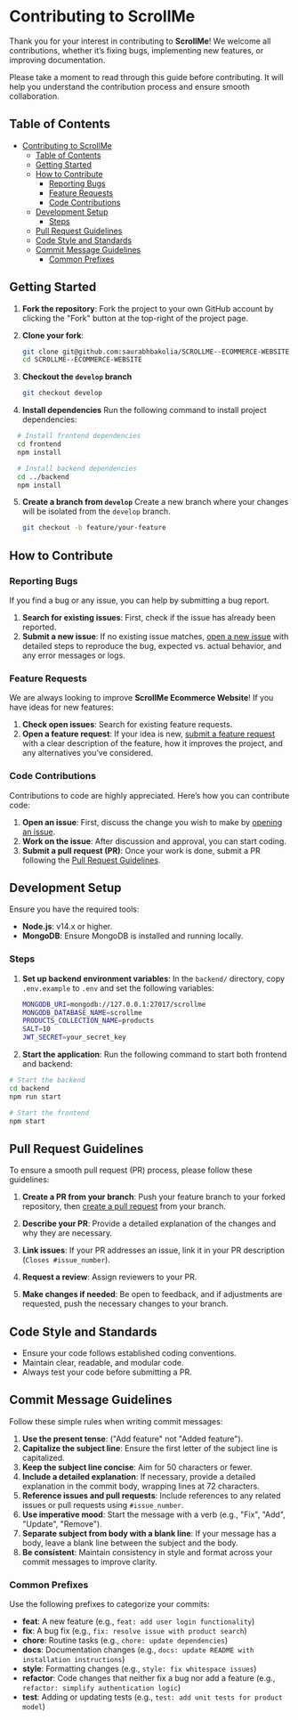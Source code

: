 
# Contributing to ScrollMe

Thank you for your interest in contributing to **ScrollMe**! We welcome all contributions, whether it’s fixing bugs, implementing new features, or improving documentation.

Please take a moment to read through this guide before contributing. It will help you understand the contribution process and ensure smooth collaboration.

## Table of Contents

- [Contributing to ScrollMe](#contributing-to-scrollme)
  - [Table of Contents](#table-of-contents)
  - [Getting Started](#getting-started)
  - [How to Contribute](#how-to-contribute)
    - [Reporting Bugs](#reporting-bugs)
    - [Feature Requests](#feature-requests)
    - [Code Contributions](#code-contributions)
  - [Development Setup](#development-setup)
    - [Steps](#steps)
  - [Pull Request Guidelines](#pull-request-guidelines)
  - [Code Style and Standards](#code-style-and-standards)
  - [Commit Message Guidelines](#commit-message-guidelines)
    - [Common Prefixes](#common-prefixes)

## Getting Started

1. **Fork the repository**:
   Fork the project to your own GitHub account by clicking the "Fork" button at the top-right of the project page.

2. **Clone your fork**:

   ```bash
   git clone git@github.com:saurabhbakolia/SCROLLME--ECOMMERCE-WEBSITE.git
   cd SCROLLME--ECOMMERCE-WEBSITE
   ```

3. **Checkout the `develop` branch**

   ```bash
   git checkout develop
   ```

4. **Install dependencies**
   Run the following command to install project dependencies:

 ```bash
   # Install frontend dependencies
   cd frontend
   npm install

   # Install backend dependencies
   cd ../backend
   npm install
```

5. **Create a branch from `develop`**
   Create a new branch where your changes will be isolated from the `develop` branch.

   ```bash
   git checkout -b feature/your-feature
   ```

## How to Contribute

### Reporting Bugs

If you find a bug or any issue, you can help by submitting a bug report.

1. **Search for existing issues**: First, check if the issue has already been reported.
2. **Submit a new issue**: If no existing issue matches, [open a new issue](https://github.com/saurabhbakolia/SCROLLME--ECOMMERCE-WEBSITE/issues) with detailed steps to reproduce the bug, expected vs. actual behavior, and any error messages or logs.

### Feature Requests

We are always looking to improve **ScrollMe Ecommerce Website**! If you have ideas for new features:

1. **Check open issues**: Search for existing feature requests.
2. **Open a feature request**: If your idea is new, [submit a feature request](https://github.com/saurabhbakolia/SCROLLME--ECOMMERCE-WEBSITE/issues) with a clear description of the feature, how it improves the project, and any alternatives you’ve considered.

### Code Contributions

Contributions to code are highly appreciated. Here’s how you can contribute code:

1. **Open an issue**: First, discuss the change you wish to make by [opening an issue](https://github.com/saurabhbakolia/SCROLLME--ECOMMERCE-WEBSITE/issues/new).
2. **Work on the issue**: After discussion and approval, you can start coding.
3. **Submit a pull request (PR)**: Once your work is done, submit a PR following the [Pull Request Guidelines](#pull-request-guidelines).

## Development Setup

Ensure you have the required tools:

- **Node.js**: v14.x or higher.
- **MongoDB**: Ensure MongoDB is installed and running locally.

### Steps

1. **Set up backend environment variables**:
   In the `backend/` directory, copy `.env.example` to `.env` and set the following variables:

   ```bash
   MONGODB_URI=mongodb://127.0.0.1:27017/scrollme
   MONGODB_DATABASE_NAME=scrollme
   PRODUCTS_COLLECTION_NAME=products
   SALT=10
   JWT_SECRET=your_secret_key
   ```

2. **Start the application**:
   Run the following command to start both frontend and backend:

```bash
# Start the backend
cd backend
npm run start

# Start the frontend
npm start
```

## Pull Request Guidelines

To ensure a smooth pull request (PR) process, please follow these guidelines:

1. **Create a PR from your branch**:
   Push your feature branch to your forked repository, then [create a pull request](https://github.com/saurabhbakolia/SCROLLME--ECOMMERCE-WEBSITE/pulls) from your branch.

2. **Describe your PR**: Provide a detailed explanation of the changes and why they are necessary.

3. **Link issues**: If your PR addresses an issue, link it in your PR description (`Closes #issue_number`).

4. **Request a review**: Assign reviewers to your PR.

5. **Make changes if needed**: Be open to feedback, and if adjustments are requested, push the necessary changes to your branch.

## Code Style and Standards

- Ensure your code follows established coding conventions.
- Maintain clear, readable, and modular code.
- Always test your code before submitting a PR.

## Commit Message Guidelines

Follow these simple rules when writing commit messages:

1. **Use the present tense**: ("Add feature" not "Added feature").
2. **Capitalize the subject line**: Ensure the first letter of the subject line is capitalized.
3. **Keep the subject line concise**: Aim for 50 characters or fewer.
4. **Include a detailed explanation**: If necessary, provide a detailed explanation in the commit body, wrapping lines at 72 characters.
5. **Reference issues and pull requests**: Include references to any related issues or pull requests using `#issue_number`.
6. **Use imperative mood**: Start the message with a verb (e.g., "Fix", "Add", "Update", "Remove").
7. **Separate subject from body with a blank line**: If your message has a body, leave a blank line between the subject and the body.
8. **Be consistent**: Maintain consistency in style and format across your commit messages to improve clarity.

### Common Prefixes

Use the following prefixes to categorize your commits:

- **feat**: A new feature (e.g., `feat: add user login functionality`)
- **fix**: A bug fix (e.g., `fix: resolve issue with product search`)
- **chore**: Routine tasks (e.g., `chore: update dependencies`)
- **docs**: Documentation changes (e.g., `docs: update README with installation instructions`)
- **style**: Formatting changes (e.g., `style: fix whitespace issues`)
- **refactor**: Code changes that neither fix a bug nor add a feature (e.g., `refactor: simplify authentication logic`)
- **test**: Adding or updating tests (e.g., `test: add unit tests for product model`)

